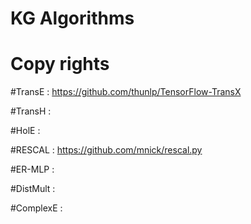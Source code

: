 # KG Algorithms 

# Copy rights
#TransE : 
https://github.com/thunlp/TensorFlow-TransX

#TransH :

#HolE :

#RESCAL :
https://github.com/mnick/rescal.py

#ER-MLP :

#DistMult :

#ComplexE :


